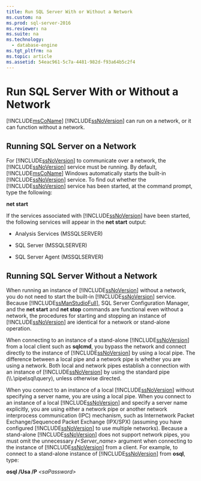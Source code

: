 ```yaml
---
title: Run SQL Server With or Without a Network
ms.custom: na
ms.prod: sql-server-2016
ms.reviewer: na
ms.suite: na
ms.technology: 
  - database-engine
ms.tgt_pltfrm: na
ms.topic: article
ms.assetid: 54eac961-5c7a-4481-982d-f93a64b5c2f4
---
```

# Run SQL Server With or Without a Network
  [!INCLUDE[msCoName](../../Token/Other/msCoName_md.md)] [!INCLUDE[ssNoVersion](../../Token/Other/ssNoVersion_md.md)] can run on a network, or it can function without a network.  
  
## Running SQL Server on a Network  
 For [!INCLUDE[ssNoVersion](../../Token/Other/ssNoVersion_md.md)] to communicate over a network, the [!INCLUDE[ssNoVersion](../../Token/Other/ssNoVersion_md.md)] service must be running. By default, [!INCLUDE[msCoName](../../Token/Other/msCoName_md.md)] Windows automatically starts the built\-in [!INCLUDE[ssNoVersion](../../Token/Other/ssNoVersion_md.md)] service. To find out whether the [!INCLUDE[ssNoVersion](../../Token/Other/ssNoVersion_md.md)] service has been started, at the command prompt, type the following:  
  
 **net start**  
  
 If the services associated with [!INCLUDE[ssNoVersion](../../Token/Other/ssNoVersion_md.md)] have been started, the following services will appear in the **net start** output:  
  
-   Analysis Services \(MSSQLSERVER\)  
  
-   SQL Server \(MSSQLSERVER\)  
  
-   SQL Server Agent \(MSSQLSERVER\)  
  
## Running SQL Server Without a Network  
 When running an instance of [!INCLUDE[ssNoVersion](../../Token/Other/ssNoVersion_md.md)] without a network, you do not need to start the built\-in [!INCLUDE[ssNoVersion](../../Token/Other/ssNoVersion_md.md)] service. Because [!INCLUDE[ssManStudioFull](../../Token/Other/ssManStudioFull_md.md)], SQL Server Configuration Manager, and the **net start** and **net stop** commands are functional even without a network, the procedures for starting and stopping an instance of [!INCLUDE[ssNoVersion](../../Token/Other/ssNoVersion_md.md)] are identical for a network or stand\-alone operation.  
  
 When connecting to an instance of a stand\-alone [!INCLUDE[ssNoVersion](../../Token/Other/ssNoVersion_md.md)] from a local client such as **sqlcmd**, you bypass the network and connect directly to the instance of [!INCLUDE[ssNoVersion](../../Token/Other/ssNoVersion_md.md)] by using a local pipe. The difference between a local pipe and a network pipe is whether you are using a network. Both local and network pipes establish a connection with an instance of [!INCLUDE[ssNoVersion](../../Token/Other/ssNoVersion_md.md)] by using the standard pipe \(\\\\.\\pipe\\sql\\query\), unless otherwise directed.  
  
 When you connect to an instance of a local [!INCLUDE[ssNoVersion](../../Token/Other/ssNoVersion_md.md)] without specifying a server name, you are using a local pipe. When you connect to an instance of a local [!INCLUDE[ssNoVersion](../../Token/Other/ssNoVersion_md.md)] and specify a server name explicitly, you are using either a network pipe or another network interprocess communication \(IPC\) mechanism, such as Internetwork Packet Exchange\/Sequenced Packet Exchange \(IPX\/SPX\) \(assuming you have configured [!INCLUDE[ssNoVersion](../../Token/Other/ssNoVersion_md.md)] to use multiple networks\). Because a stand\-alone [!INCLUDE[ssNoVersion](../../Token/Other/ssNoVersion_md.md)] does not support network pipes, you must omit the unnecessary **\/***\<Server\_name\>* argument when connecting to the instance of [!INCLUDE[ssNoVersion](../../Token/Other/ssNoVersion_md.md)] from a client. For example, to connect to a stand\-alone instance of [!INCLUDE[ssNoVersion](../../Token/Other/ssNoVersion_md.md)] from **osql**, type:  
  
 **osql \/Usa \/P** *\<saPassword\>*  
  
  